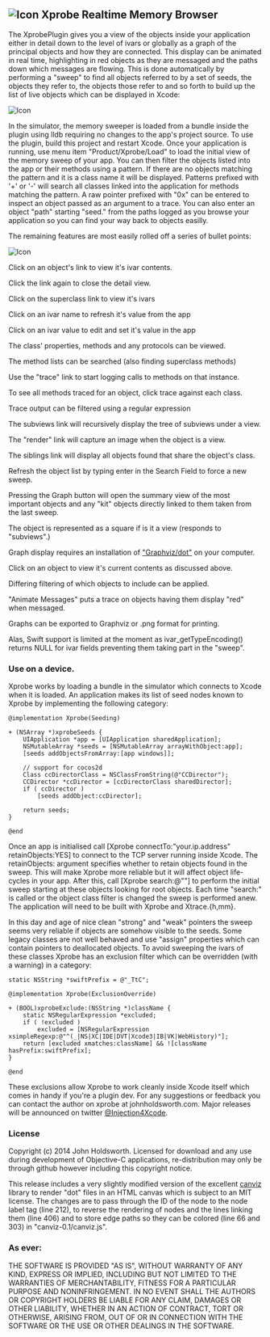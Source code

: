 ## ![Icon](http://injectionforxcode.johnholdsworth.com/swiss1.jpg)  Xprobe Realtime Memory Browser

The XprobePlugin gives you a view of the objects inside your application either
in detail down to the level of ivars or globally as a graph of the principal objects
and how they are connected. This display can be animated in real time, highlighting in
red objects as they are messaged and the paths down which messages are flowing.
This is done automatically by performing a "sweep" to find all objects referred to
by a set of seeds, the objects they refer to, the objects those refer to and so 
forth to build up the list of live objects which can be displayed in Xcode:

![Icon](http://injectionforxcode.johnholdsworth.com/xprobe.gif)

In the simulator, the memory sweeper is loaded from a bundle inside the plugin using lldb
requiring no changes to the app's project source. To use the plugin, build this project
and restart Xcode. Once your application is running, use menu item "Product/Xprobe/Load"
to load the initial view of the  memory sweep of your app. You can then filter the
objects listed into the app or their methods using a pattern. If there are no
objects matching the pattern and it is a class name it will be displayed.
Patterns prefixed with '+' or '-' will search all classes linked into the
application for methods matching the pattern. A raw pointer prefixed with
"0x" can be entered to inspect an object passed as an argument to a trace.
You can also enter an object "path" starting "seed." from the paths logged
as you browse your application so you can find your way back to objects
easilly.

The remaining features are most easily rolled off a series of bullet points:

![Icon](http://injectionforxcode.johnholdsworth.com/xprobe1.png)

Click on an object's link to view it's ivar contents.

Click the link again to close the detail view.

Click on the superclass link to view it's ivars

Click on an ivar name to refresh it's value from the app

Click on an ivar value to edit and set it's value in the app

The class' properties, methods and any protocols can be viewed.

The method lists can be searched (also finding superclass methods)

Use the "trace" link to start logging calls to methods on that instance.

To see all methods traced for an object, click trace against each class.

Trace output can be filtered using a regular expression

The subviews link will recursively display the tree of subviews under a view.

The "render" link will capture an image when the object is a view.

The siblings link will display all objects found that share the object's class.

Refresh the object list by typing enter in the Search Field to force a new sweep.

Pressing the Graph button will open the summary view of the most important objects
and any "kit" objects directly linked to them taken from the last sweep.

The object is represented as a square if is it a view (responds to "subviews".)

Graph display requires an installation of ["Graphviz/dot"](http://www.graphviz.org/) on your computer.

Click on an object to view it's current contents as discussed above.

Differing filtering of which objects to include can be applied.

"Animate Messages" puts a trace on objects having them display "red" when messaged.

Graphs can be exported to Graphviz or .png format for printing.

Alas, Swift support is limited at the moment as ivar_getTypeEncoding() returns 
NULL for ivar fields preventing them taking part in the "sweep".

### Use on a device.

Xprobe works by loading a bundle in the simulator which connects to Xcode when it is loaded.
An application makes its list of seed nodes known to Xprobe by implementing the following category:

    @implementation Xprobe(Seeding)

    + (NSArray *)xprobeSeeds {
        UIApplication *app = [UIApplication sharedApplication];
        NSMutableArray *seeds = [NSMutableArray arrayWithObject:app];
        [seeds addObjectsFromArray:[app windows]];

        // support for cocos2d
        Class ccDirectorClass = NSClassFromString(@"CCDirector");
        CCDirector *ccDirector = [ccDirectorClass sharedDirector];
        if ( ccDirector )
            [seeds addObject:ccDirector];

        return seeds;
    }

    @end

Once an app is initialised call [Xprobe connectTo:"your.ip.address" retainObjects:YES] to
connect to the TCP server running inside Xcode. The retainObjects: argument specifies whether
to retain objects found in the sweep. This will make Xprobe more reliable but it will affect
object life-cycles in your app. After this, call [Xprobe search:@""] to perform the initial sweep 
starting at these objects looking for root objects. Each time "search:" is called or the object 
class filter is changed the sweep is performed anew. The application will need to be built with
Xprobe and Xtrace.{h,mm}.

In this day and age of nice clean "strong" and "weak" pointers the sweep seems very reliable
if objects are somehow visible to the seeds. Some legacy classes are not well behaved and 
use "assign" properties which can contain pointers to deallocated objects. To avoid 
sweeping the ivars of these classes Xprobe has an exclusion filter which can be overridden 
(with a warning) in a category:

    static NSString *swiftPrefix = @"_TtC";

    @implementation Xprobe(ExclusionOverride)

    + (BOOL)xprobeExclude:(NSString *)className {
        static NSRegularExpression *excluded;
        if ( !excluded )
            excluded = [NSRegularExpression xsimpleRegexp:@"^(_|NS|XC|IDE|DVT|Xcode3|IB|VK|WebHistory)"];
        return [excluded xmatches:className] && ![className hasPrefix:swiftPrefix];
    }
    
    @end
    
These exclusions allow Xprobe to work cleanly inside Xcode itself which comes in handy 
if you're a plugin dev. For any suggestions or feedback you can contact the author
on xprobe at johnholdsworth.com. Major releases will be announced on twitter
[@Injection4Xcode](https://twitter.com/#!/@Injection4Xcode).

### License

Copyright (c) 2014 John Holdsworth. Licensed for download and any use during development of Objective-C
applications, re-distribution may only be through github however including this copyright notice.

This release includes a very slightly modified version of the excellent 
[canviz](https://code.google.com/p/canviz/) library to render "dot" files 
in an HTML canvas which is subject to an MIT license. The changes are to pass 
through the ID of the node to the node label tag (line 212), to reverse
the rendering of nodes and the lines linking them (line 406) and to
store edge paths so they can be colored (line 66 and 303) in "canviz-0.1/canviz.js".

### As ever:

THE SOFTWARE IS PROVIDED "AS IS", WITHOUT WARRANTY OF ANY KIND, EXPRESS OR IMPLIED, INCLUDING BUT NOT 
LIMITED TO THE WARRANTIES OF MERCHANTABILITY, FITNESS FOR A PARTICULAR PURPOSE AND NONINFRINGEMENT. 
IN NO EVENT SHALL THE AUTHORS OR COPYRIGHT HOLDERS BE LIABLE FOR ANY CLAIM, DAMAGES OR OTHER LIABILITY, 
WHETHER IN AN ACTION OF CONTRACT, TORT OR OTHERWISE, ARISING FROM, OUT OF OR IN CONNECTION WITH THE 
SOFTWARE OR THE USE OR OTHER DEALINGS IN THE SOFTWARE.
